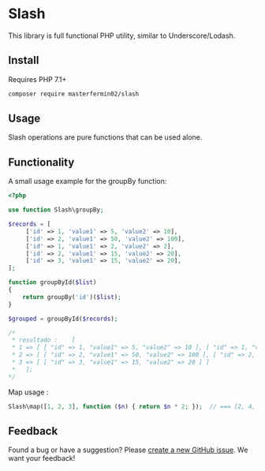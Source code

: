 # Slash
This library is full functional PHP utility, similar to Underscore/Lodash.

## Install
Requires PHP 7.1+
```bash
composer require masterfermin02/slash
```

## Usage
Slash operations are pure functions that can be used alone.

## Functionality
A small usage example for the groupBy function:
```php
<?php

use function Slash\groupBy;

$records = [
     ['id' => 1, 'value1' => 5, 'value2' => 10],
     ['id' => 2, 'value1' => 50, 'value2' => 100],
     ['id' => 1, 'value1' => 2, 'value2' => 2],
     ['id' => 2, 'value1' => 15, 'value2' => 20],
     ['id' => 3, 'value1' => 15, 'value2' => 20],
];

function groupById($list)
{
    return groupBy('id')($list);
}

$grouped = groupById($records);

/*
 * resultado :    [
 * 1 => [ [ "id" => 1, "value1" => 5, "value2" => 10 ], [ "id" => 1, "value1" => 1, "value2" => 2 ] ], 
 * 2 => [ [ "id" => 2, "value1" => 50, "value2" => 100 ], [ "id" => 2, "value1" => 15, "value2" => 20 ] ], 
 * 3 => [ [ "id" => 3, "value1" => 15, "value2" => 20 ] ]   
 *   ];
*/

```

Map usage :
```php 
Slash\map([1, 2, 3], function ($n) { return $n * 2; });  // === [2, 4, 6]
```

## Feedback
Found a bug or have a suggestion? Please [create a new GitHub issue](https://github.com/masterfermin02/slash/issues/new). We want your feedback!

